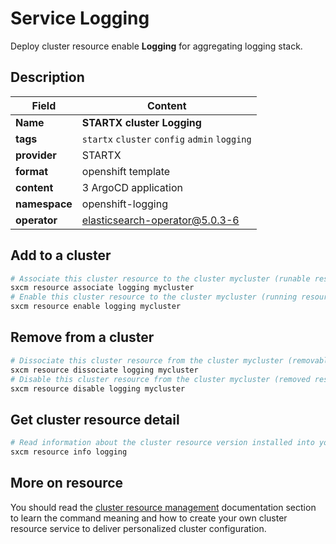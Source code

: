 # Service Logging

Deploy cluster resource enable **Logging** for aggregating logging stack.

## Description

| Field         | Content                                       |
| ------------- | --------------------------------------------- |
| **Name**      | **STARTX cluster Logging**                    |
| **tags**      | `startx` `cluster` `config` `admin` `logging` |
| **provider**  | STARTX                                        |
| **format**    | openshift template                            |
| **content**   | 3 ArgoCD application                          |
| **namespace** | openshift-logging                             |
| **operator**  | elasticsearch-operator@5.0.3-6                |

## Add to a cluster

```bash
# Associate this cluster resource to the cluster mycluster (runable resource)
sxcm resource associate logging mycluster
# Enable this cluster resource to the cluster mycluster (running resource)
sxcm resource enable logging mycluster
```

## Remove from a cluster

```bash
# Dissociate this cluster resource from the cluster mycluster (removable resource)
sxcm resource dissociate logging mycluster
# Disable this cluster resource from the cluster mycluster (removed resource)
sxcm resource disable logging mycluster
```

## Get cluster resource detail

```bash
# Read information about the cluster resource version installed into your host (local)
sxcm resource info logging
```

## More on resource

You should read the [cluster resource management](../../4-cluster-resources) documentation section to learn the command
meaning and how to create your own cluster resource service to deliver personalized cluster configuration.
